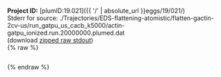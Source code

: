 **Project ID:** [plumID:19.021]({{ '/' | absolute_url }}eggs/19/021/)  
Stderr for source:  ./Trajectories/EDS-flattening-atomistic/flatten-gactin-2cv-us/run_gatpu_us_cacb_k5000/actin-gatpu_ionized.run.20000000.plumed.dat   
(download [zipped raw stdout](actin-gatpu_ionized.run.20000000.plumed.dat.plumed_master.stdout.txt.zip))  
{% raw %}
<pre>
</pre>
{% endraw %}
